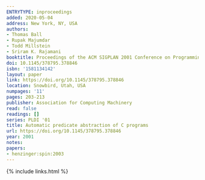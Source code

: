 ```yaml
---
ENTRYTYPE: inproceedings
added: 2020-05-04
address: New York, NY, USA
authors:
- Thomas Ball
- Rupak Majumdar
- Todd Millstein
- Sriram K. Rajamani
booktitle: Proceedings of the ACM SIGPLAN 2001 Conference on Programming Language Design and Implementation
doi: 10.1145/378795.378846
isbn: '1581134142'
layout: paper
link: https://doi.org/10.1145/378795.378846
location: Snowbird, Utah, USA
numpages: '11'
pages: 203-213
publisher: Association for Computing Machinery
read: false
readings: []
series: PLDI '01
title: Automatic predicate abstraction of C programs
url: https://doi.org/10.1145/378795.378846
year: 2001
notes:
papers:
- henzinger:spin:2003
---
```

{% include links.html %}
